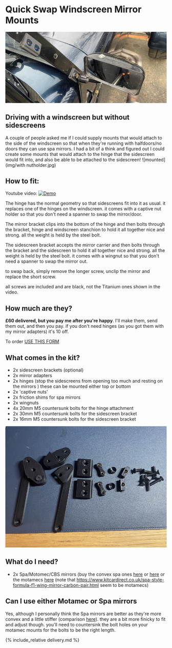 # Quick Swap Windscreen Mirror Mounts
![mounted](img/quick-swap-title.jpg)

## Driving with a windscreen but without sidescreens
A couple of people asked me if I could supply mounts that would attach to the side of the windscreen so that when they're running with halfdoors/no doors they can use spa mirrors. I had a bit of a think and figured out I could create some mounts that would attach to the hinge that the sidescreen would fit into, and also be able to be attached to the sidescreen!
![mounted](img/with nutholder.jpg)


## How to fit:
Youtube video:
[![Demo](https://img.youtube.com/vi/e8CnpPYo6i8/0.jpg)](https://youtu.be/e8CnpPYo6i8)

The hinge has the normal geometry so that sidescreens fit into it as usual. it replaces one of the hinges on the windscreen. it comes with a captive nut holder so that you don't need a spanner to swap the mirror/door. 

The mirror bracket clips into the bottom of the hinge and then bolts through the bracket, hinge and windscreen stanchion to hold it all together nice and strong. all the weight is held by the steel bolt. 

The sidescreen bracket accepts the mirror carrier and then bolts through the bracket and the sidescreen to hold it all together nice and strong. all the weight is held by the steel bolt. it comes with a wingnut so that you don't need a spanner to swap the mirror out.

to swap back, simply remove the longer screw, unclip the mirror and replace the short screw.

all screws are included and are black, not the Titanium ones shown in the video.

## How much are they?
**£60 delivered, but you pay me after you're happy**. I'll make them, send them out, and then you pay. 
if you don't need hinges (as you got them with my mirror adapters) it's 10 off.

To order [USE THIS FORM](https://forms.gle/DpTGsNrgPXGaVSZi8)

## What comes in the kit?
* 2x sidescreen brackets (optional)
* 2x mirror adapters
* 2x hinges (stop the sidescreens from opening too much and resting on the mirrors ) these can be mounted either top or bottom
* 2x 'captive nuts'
* 2x friction shims for spa mirrors
* 2x wingnuts
* 4x 20mm M5 countersunk bolts for the hinge attachment
* 2x 30mm M5 countersunk bolts for the sidescreen bracket
* 2x 16mm M5 countersunk bolts for the sidescreen bracket

![bom](img/quick-bom.jpg)



## What do I need?
* 2x Spa/Motomec/CBS mirrors (buy the convex spa ones [here](https://www.merlinmotorsport.co.uk/s/mirrors/spa-mirrors/spa-formula-and-caterham-mirrors) or [here](https://www.demon-tweeks.com/uk/spa-design-formula-high-impact-nylon-race-mirror-246438/) or the motamecs [here](https://www.motamec.com/motamec-racing-formula-f1-car-wing-mirror-x2-convex-glass-swivel-mount-black.html ) (note that https://www.kitcardirect.co.uk/spa-style-formula-f1-wing-mirror-carbon-pair.html seem to be motamecs)


## Can I use either Motamec or Spa mirrors
Yes, although I personally think the Spa mirrors are better as they're more convex and a little stiffer (comparison [here](https://www.caterhamlotus7.club/forum/techtalk/motamec-vs-spa-mirrors-0)). they are a bit more finicky to fit and adjust though. you'll need to countersink the bolt holes on your motamec mounts for the bolts to be the right length.

{% include_relative delivery.md %}

